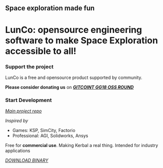 ## Space exploration made fun

# LunCo: opensource engineering software to make Space Exploration accessible to all!

### **Support the project**

LunCo is a free and opensource product supported by community. 

**Please consider donating us** on ***[GITCOINT GG18 OSS ROUND](https://explorer.gitcoin.co/#/round/10/0x8de918f0163b2021839a8d84954dd7e8e151326d/0x8de918f0163b2021839a8d84954dd7e8e151326d-75)***


### **Start Development** 

*[Main project repo](https://github.com/LunCoSim/lunco-sim)*

*Inspired by*
* Games: KSP, SimCity, Factorio
* Professional: AGI, Solidworks, Ansys

Free for **commercial use**. Making Kerbal a real thing. Intended for industry applications

*[DOWNLOAD BINARY](https://difint.itch.io/lunco)*









